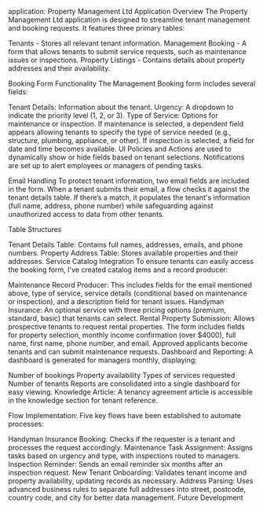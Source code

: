 application:
Property Management Ltd Application
Overview
The Property Management Ltd application is designed to streamline tenant management and booking requests. It features three primary tables:

Tenants - Stores all relevant tenant information.
Management Booking - A form that allows tenants to submit service requests, such as maintenance issues or inspections.
Property Listings - Contains details about property addresses and their availability.

Booking Form Functionality
The Management Booking form includes several fields:

Tenant Details: Information about the tenant.
Urgency: A dropdown to indicate the priority level (1, 2, or 3).
Type of Service: Options for maintenance or inspection.
If maintenance is selected, a dependent field appears allowing tenants to specify the type of service needed (e.g., structure, plumbing, appliance, or other).
If inspection is selected, a field for date and time becomes available.
UI Policies and Actions are used to dynamically show or hide fields based on tenant selections. Notifications are set up to alert employees or managers of pending tasks.

Email Handling
To protect tenant information, two email fields are included in the form. When a tenant submits their email, a flow checks it against the tenant details table. If there’s a match, it populates the tenant's information (full name, address, phone number) while safeguarding against unauthorized access to data from other tenants.

Table Structures

Tenant Details Table: Contains full names, addresses, emails, and phone numbers.
Property Address Table: Stores available properties and their addresses.
Service Catalog Integration
To ensure tenants can easily access the booking form, I've created catalog items and a record producer:

Maintenance Record Producer: This includes fields for the email mentioned above, type of service, service details (conditional based on maintenance or inspection), and a description field for tenant issues.
Handyman Insurance: An optional service with three pricing options (premium, standard, basic) that tenants can select.
Rental Property Submission: Allows prospective tenants to request rental properties. The form includes fields for property selection, monthly income confirmation (over $4000), full name, first name, phone number, and email. Approved applicants become tenants and can submit maintenance requests.
Dashboard and Reporting:
A dashboard is generated for managers monthly, displaying:

Number of bookings
Property availability
Types of services requested
Number of tenants
Reports are consolidated into a single dashboard for easy viewing.
Knowledge Article:
A tenancy agreement article is accessible in the knowledge section for tenant reference.

Flow Implementation:
Five key flows have been established to automate processes:

Handyman Insurance Booking: Checks if the requester is a tenant and processes the request accordingly.
Maintenance Task Assignment: Assigns tasks based on urgency and type, with inspections routed to managers.
Inspection Reminder: Sends an email reminder six months after an inspection request.
New Tenant Onboarding: Validates tenant income and property availability, updating records as necessary.
Address Parsing: Uses advanced business rules to separate full addresses into street, postcode, country code, and city for better data management.
Future Development
